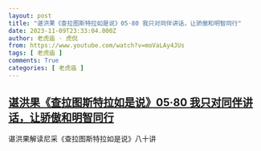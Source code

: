 ```yaml
---
layout: post
title: "谌洪果《查拉图斯特拉如是说》05·80 我只对同伴讲话，让骄傲和明智同行"
date: 2023-11-09T23:33:04.000Z
author: 老虎庙 · 虎侃
from: https://www.youtube.com/watch?v=moVaLAy4JUs
tags: [ 老虎庙 ]
comments: True
categories: [ 老虎庙 ]
---
```

<!--1699572784000-->
[谌洪果《查拉图斯特拉如是说》05·80 我只对同伴讲话，让骄傲和明智同行](https://www.youtube.com/watch?v=moVaLAy4JUs)
------

<div>
谌洪果解读尼采《查拉图斯特拉如是说》八十讲
</div>
